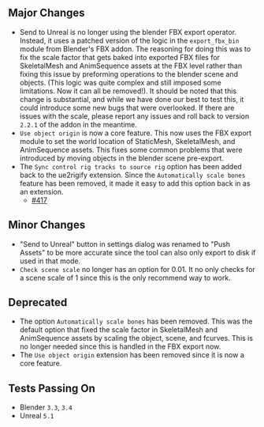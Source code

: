 ## Major Changes
* Send to Unreal is no longer using the blender FBX export operator. Instead, it uses a patched version of the logic in
the `export_fbx_bin` module from Blender's FBX addon. The reasoning for doing this was to fix the scale factor that gets baked
into exported FBX files for SkeletalMesh and AnimSequence assets at the FBX level rather than fixing this issue by preforming operations to the blender scene and objects.
(This logic was quite complex and still imposed some limitations. Now it can all be removed!). It should be noted that this change is substantial, and while we have done our best to test
this, it could introduce some new bugs that were overlooked. If there are issues with the scale, please report any issues and roll back to version `2.2.1` of the addon in the meantime.
* `Use object origin` is now a core feature. This now uses the FBX export module to set the world location of StaticMesh, SkeletalMesh, and AnimSequence assets. This fixes some
common problems that were introduced by moving objects in the blender scene pre-export.
* The `Sync control rig tracks to source rig` option has been added back to the ue2rigify extension. Since the `Automatically scale bones` feature has been removed, it made it easy to
add this option back in as an extension.
  * [#417](https://github.com/EpicGames/BlenderTools/issues/417)

## Minor Changes
* "Send to Unreal" button in settings dialog was renamed to "Push Assets" to be more accurate since the tool can also
only export to disk if used in that mode.
* `Check scene scale` no longer has an option for 0.01. It no only checks for a scene scale of 1 since this is the only
recommend way to work.

## Deprecated
* The option `Automatically scale bones` has been removed. This was the default option that fixed the scale factor in
SkeletalMesh and AnimSequence assets by scaling the object, scene, and fcurves. This is no longer needed since this is handled in the FBX export now.
* The `Use object origin` extension has been removed since it is now a core feature.

## Tests Passing On
* Blender `3.3`, `3.4`
* Unreal `5.1`
